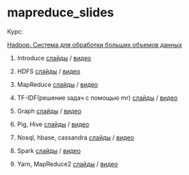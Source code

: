 # mapreduce_slides

Курс:


[Hadoop. Система для обработки больших объемов данных](https://stepic.org/course/Hadoop-%D0%A1%D0%B8%D1%81%D1%82%D0%B5%D0%BC%D0%B0-%D0%B4%D0%BB%D1%8F-%D0%BE%D0%B1%D1%80%D0%B0%D0%B1%D0%BE%D1%82%D0%BA%D0%B8-%D0%B1%D0%BE%D0%BB%D1%8C%D1%88%D0%B8%D1%85-%D0%BE%D0%B1%D1%8A%D0%B5%D0%BC%D0%BE%D0%B2-%D0%B4%D0%B0%D0%BD%D0%BD%D1%8B%D1%85-150 "ссылка на курс")

1. Introduce [слайды](https://github.com/hyberjava/mapreduce_slides/tree/master/01.introduce) / [видео](https://cloud.mail.ru/public/CvjZ/hLwNLYdsn "видео")


2. HDFS [слайды](https://github.com/hyberjava/mapreduce_slides/tree/master/02.hdfs) / [видео](https://cloud.mail.ru/public/AS1Y/RcrXdMGNx "видео")


3. MapReduce [слайды](https://github.com/hyberjava/mapreduce_slides/tree/master/03.map_reduce) / [видео](https://cloud.mail.ru/public/M8Nq/Fdd7aHePP "видео")


4. TF-IDF(решение задач с помощью mr) [слайды](https://github.com/hyberjava/mapreduce_slides/tree/master/04.tf_idf) / [видео](https://cloud.mail.ru/public/2Tg7/Rf177Z2HP "видео")


5. Graph [слайды](https://github.com/hyberjava/mapreduce_slides/tree/master/05.graph) / [видео](https://cloud.mail.ru/public/KUPK/cue34Xqum "видео")


6. Pig, Hive [слайды](https://github.com/hyberjava/mapreduce_slides/tree/master/06.Pig_Hive) / [видео](https://cloud.mail.ru/public/Gctb/fEnBQ5Con "видео")


7. Nosql, hbase, cassandra [слайды](https://github.com/hyberjava/mapreduce_slides/tree/master/07.Nosql_hbase_cassandra) / [видео](https://cloud.mail.ru/public/7FoX/JsxZSd2s6 "видео")


8. Spark [слайды](https://github.com/hyberjava/mapreduce_slides/tree/master/08.Spark) / [видео](https://cloud.mail.ru/public/FPwJ/dXC2BjfSz "видео")


9. Yarn, MapReduce2 [слайды](https://github.com/hyberjava/mapreduce_slides/tree/master/09.Yarn_mr2) / [видео](https://cloud.mail.ru/public/JBwW/nsU1fsrQq "видео")
